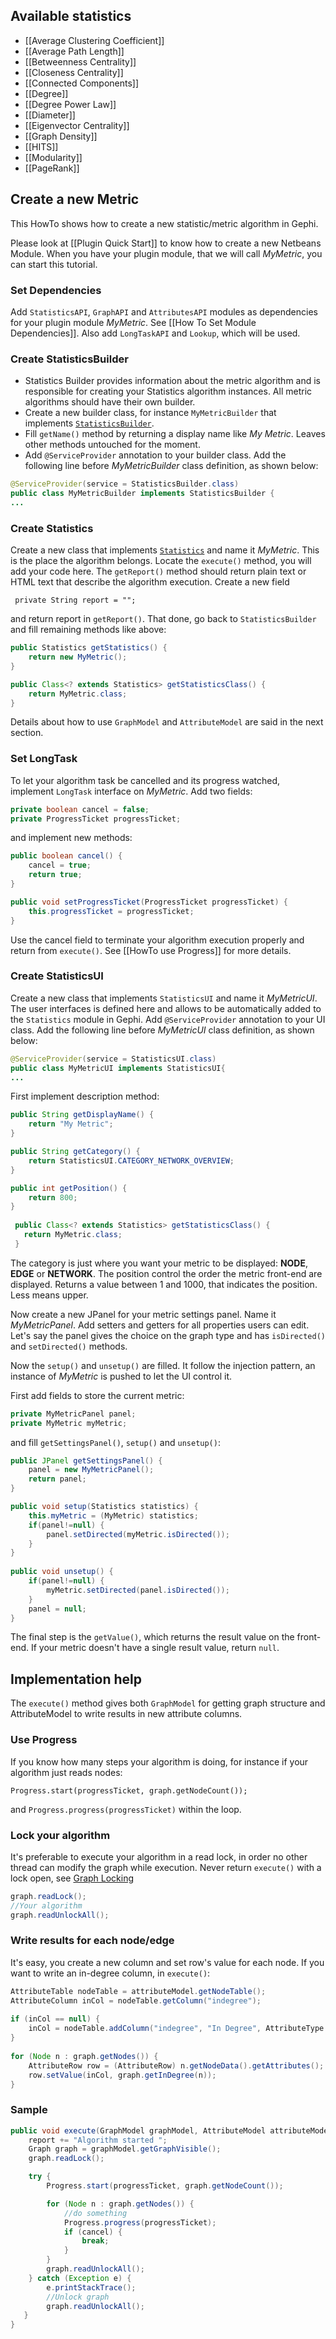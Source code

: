 ## Available statistics

- [[Average Clustering Coefficient]]
- [[Average Path Length]]
- [[Betweenness Centrality]]
- [[Closeness Centrality]]
- [[Connected Components]]
- [[Degree]]
- [[Degree Power Law]]
- [[Diameter]]
- [[Eigenvector Centrality]]
- [[Graph Density]]
- [[HITS]]
- [[Modularity]]
- [[PageRank]]

## Create a new Metric

This HowTo shows how to create a new statistic/metric algorithm in Gephi.

Please look at [[Plugin Quick Start]] to know how to create a new Netbeans Module. When you have your plugin module, that we will call *MyMetric*, you can start this tutorial.

### Set Dependencies

Add `StatisticsAPI`, `GraphAPI` and `AttributesAPI` modules as dependencies for your plugin module *MyMetric*. See [[How To Set Module Dependencies]]. Also add `LongTaskAPI` and `Lookup`, which will be used.

### Create StatisticsBuilder

* Statistics Builder provides information about the metric algorithm and is responsible for creating your Statistics algorithm instances. All metric algorithms should have their own builder.
* Create a new builder class, for instance `MyMetricBuilder` that implements [`StatisticsBuilder`](http://gephi.org/docs/api/org/gephi/statistics/spi/StatisticsBuilder.html).
* Fill `getName()` method by returning a display name like *My Metric*. Leaves other methods untouched for the moment.
* Add `@ServiceProvider` annotation to your builder class. Add the following line before *MyMetricBuilder* class definition, as shown below:

```java
@ServiceProvider(service = StatisticsBuilder.class)
public class MyMetricBuilder implements StatisticsBuilder {
...
```

### Create Statistics

Create a new class that implements [`Statistics`](http://gephi.org/docs/api/org/gephi/statistics/spi/Statistics.html) and name it *MyMetric*. This is the place the algorithm belongs.
Locate the `execute()` method, you will add your code here. The `getReport()` method should return plain text or HTML text that describe the algorithm execution. Create a new field

`` private String report = "";``

and return report in `getReport()`. That done, go back to `StatisticsBuilder` and fill remaining methods like above:

```java
public Statistics getStatistics() {
    return new MyMetric();
}

public Class<? extends Statistics> getStatisticsClass() {
    return MyMetric.class;
}
```

Details about how to use `GraphModel` and `AttributeModel` are said in the next section.

### Set LongTask

To let your algorithm task be cancelled and its progress watched, implement `LongTask` interface on *MyMetric*.
Add two fields:

```java
private boolean cancel = false;
private ProgressTicket progressTicket;
```

and implement new methods:

```java
public boolean cancel() {
    cancel = true;
    return true;
}

public void setProgressTicket(ProgressTicket progressTicket) {
    this.progressTicket = progressTicket;
}
```

Use the cancel field to terminate your algorithm execution properly and return from `execute()`.
See [[HowTo use Progress]] for more details.

### Create StatisticsUI

Create a new class that implements `StatisticsUI` and name it *MyMetricUI*. The user interfaces is defined here and allows to be automatically added to the `Statistics` module in Gephi.
Add `@ServiceProvider` annotation to your UI class. Add the following line before *MyMetricUI* class definition, as shown below:

```java
@ServiceProvider(service = StatisticsUI.class)
public class MyMetricUI implements StatisticsUI{
...
```

First implement description method:

```java
public String getDisplayName() {
    return "My Metric";
}

public String getCategory() {
    return StatisticsUI.CATEGORY_NETWORK_OVERVIEW;
}

public int getPosition() {
    return 800;
}
 
 public Class<? extends Statistics> getStatisticsClass() {
   return MyMetric.class;
 }
```

The category is just where you want your metric to be displayed: **NODE**, **EDGE** or **NETWORK**. The position control the order the metric front-end are displayed. Returns a value between 1 and 1000, that indicates the position. Less means upper.

Now create a new JPanel for your metric settings panel. Name it *MyMetricPanel*. Add setters and getters for all properties users can edit. Let's say the panel gives the choice on the graph type and has `isDirected()` and `setDirected()` methods.

Now the `setup()` and `unsetup()` are filled. It follow the injection pattern, an instance of *MyMetric* is pushed to let the UI control it.

First add fields to store the current metric:

```java
private MyMetricPanel panel;
private MyMetric myMetric;
```

and fill `getSettingsPanel()`, `setup()` and `unsetup()`:

```java
public JPanel getSettingsPanel() {
    panel = new MyMetricPanel();
    return panel;
}

public void setup(Statistics statistics) {
    this.myMetric = (MyMetric) statistics;
    if(panel!=null) {
        panel.setDirected(myMetric.isDirected());
    }
}
 
public void unsetup() {
    if(panel!=null) {
        myMetric.setDirected(panel.isDirected());
    }
    panel = null;
}
```

The final step is the `getValue()`, which returns the result value on the front-end. If your metric doesn't have a single result value, return `null`.

## Implementation help

The `execute()` method gives both `GraphModel` for getting graph structure and AttributeModel to write results in new attribute columns.

### Use Progress

If you know how many steps your algorithm is doing, for instance if your algorithm just reads nodes:

``Progress.start(progressTicket, graph.getNodeCount());``

and `Progress.progress(progressTicket)` within the loop.

### Lock your algorithm

It's preferable to execute your algorithm in a read lock, in order no other thread can modify the graph while execution. Never return `execute()` with a lock open, see [Graph Locking](http://gephi.org/docs/api/org/gephi/graph/api/Graph.html)

```java
graph.readLock();
//Your algorithm
graph.readUnlockAll();
```

### Write results for each node/edge

It's easy, you create a new column and set row's value for each node. If you want to write an in-degree column, in `execute()`:

```java
AttributeTable nodeTable = attributeModel.getNodeTable();
AttributeColumn inCol = nodeTable.getColumn("indegree");
 
if (inCol == null) {
    inCol = nodeTable.addColumn("indegree", "In Degree", AttributeType.INT, AttributeOrigin.COMPUTED, 0);
}
 
for (Node n : graph.getNodes()) {
    AttributeRow row = (AttributeRow) n.getNodeData().getAttributes();
    row.setValue(inCol, graph.getInDegree(n));
}
```

### Sample

```java
public void execute(GraphModel graphModel, AttributeModel attributeModel) {
    report += "Algorithm started ";
    Graph graph = graphModel.getGraphVisible();
    graph.readLock();

    try {
        Progress.start(progressTicket, graph.getNodeCount());

        for (Node n : graph.getNodes()) {
            //do something
            Progress.progress(progressTicket);
            if (cancel) {
                break;
            }
        }
        graph.readUnlockAll();
    } catch (Exception e) {
        e.printStackTrace();
        //Unlock graph
        graph.readUnlockAll();
   }
}
```